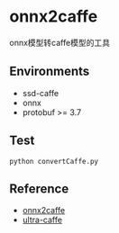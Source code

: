 # onnx2caffe
onnx模型转caffe模型的工具

## Environments
* ssd-caffe 
* onnx 
* protobuf >= 3.7

## Test
```
python convertCaffe.py
```

## Reference
* [onnx2caffe](https://github.com/MTlab/onnx2caffe.git)  
* [ultra-caffe](https://github.com/Linzaer/Ultra-Light-Fast-Generic-Face-Detector-1MB/tree/master/caffe)

